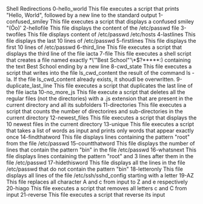 Shell Redirections
0-hello_world
This file executes a script that prints "Hello, World", followed by a new line to the standard output
1-confused_smiley
This file executes a script that displays a confused smiley "(Ôo)'
2-hellofile
This file displays the content of the /etc/passwd file
3-twofiles
This file displays content of /etc/passwd /etc/hosts
4-lastlines
This file displays the last 10 lines of /etc/passwd
5-firstlines
This file displays the first 10 lines of /etc/passwd
6-third_line
This file executes a script that displays the third line of the file iacta
7-file
This file executes a shell script that creates a file named exactly \*\\'"Best School"\'\\*$\?\*\*\*\*\*:) containing the text Best School ending by a new line
8-cwd_state
This file executes a script that writes into the file ls_cwd_content the result of the command ls -la. If the file ls_cwd_content already exists, it shoudl be overwritten.
9-duplicate_last_line
This file executes a script that duplicates the last line of the file iacta
10-no_more_js
This file execute a script that deletes all the regular files (not the directories) with a .js extension that are present in the current directory and all its subfolders
11-directories
This file executes a script that counts the number of directorires and sub-directories in the current directory
12-newest_files
This file executes a script that displays the 10 newest files in the current directory
13-unique
This file executes a script that takes a list of words as input and prints only words that appear exactly once
14-findthatword
This file displays lines containing the pattern "root" from the file /etc/passwd
15-countthatword
This file displays the number of lines that contain the pattern "bin" in the file /etc/passwd
16-whatsnext
This file displays lines containing the pattern "root" and 3 lines after them in the file /etc/passwd
17-hidethisword
This file displays all the lines in the file /etc/passwd that do not contain the pattern "bin"
18-letteronly
This file displays all lines of the file /etc/ssh/sshd_config starting with a letter
19-AZ
This file replaces all character A and c from input to Z and e respectively
20-hiago
This file executes a script that removes all letters c and C from input
21-reverse
This file executes a script that reverse its input
